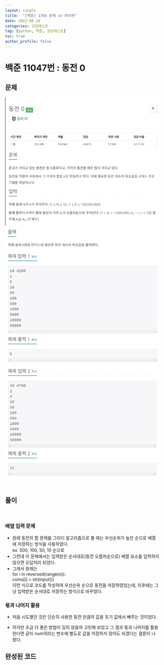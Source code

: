 ```yaml
---
layout: single
title:  "[백준] 1764 문제 in 파이썬"
date: 2023-08-14
categories: 코딩테스트
tag: [python, 백준, 코딩테스트]
toc: true
author_profile: false
---
```


# 백준 11047번 : 동전 0

## 문제
![1](/images/baekjoon/0814/11047/1.jpg)
![2](/images/baekjoon/0814/11047/2.jpg)
![3](/images/baekjoon/0814/11047/3.jpg)
<br><br>

## 풀이
<script src="https://gist.github.com/BEANyyy/8b4e89b1363052afac12090cdc687a39.js"></script>
<br>

### 배열 입력 문제

- 원래 동전의 합 문제를 그리디 알고리즘으로 풀 때는 우선순위가 높은 순으로 배열에 저장하는 방식을 사용하였다. <br>
ex. 500, 100, 50, 10 순으로 <br>
- 그런데 이 문제에서는 입력받은 순서대로(동전 오름차순으로) 배열 요소를 입력하지 않으면 오답처리 되었다.<br>
- 그래서 원래는 <br>
  for i in reversed(range(n)):<br>
  coins[i] = int(input())<br>
  이런 식으로 코드를 작성하여 우선순위 순으로 동전을 저장하였었는데, 이후에는 그냥 입력받은 순서대로 저장하는 방식으로 바꾸었다.


### 몫과 나머지 활용
- 처음 시도했던 것은 단순히 사용한 동전 만큼의 값을 초기 값에서 빼주는 것이었다.
  <script src="https://gist.github.com/BEANyyy/11306cd242c98f92472fcd927cb89aa1.js"></script>

- 하지만 조금 더 좋은 방법이 있지 않을까 고민해 보았고 그 결과 몫과 나머지를 활용한다면 굳이 num이라는 변수에 별도로 값을 저장하지 않아도 되겠다는 결론이 나왔다.

## 완성된 코드
<script src="https://gist.github.com/BEANyyy/8b4e89b1363052afac12090cdc687a39.js"></script>